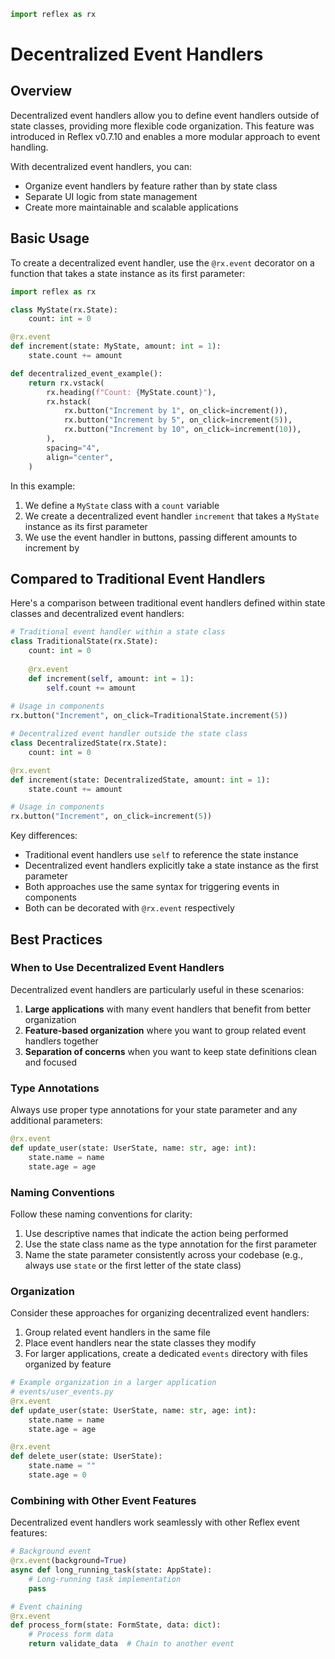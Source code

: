 ```python exec
import reflex as rx
```

# Decentralized Event Handlers

## Overview

Decentralized event handlers allow you to define event handlers outside of state classes, providing more flexible code organization. This feature was introduced in Reflex v0.7.10 and enables a more modular approach to event handling.

With decentralized event handlers, you can:
- Organize event handlers by feature rather than by state class
- Separate UI logic from state management
- Create more maintainable and scalable applications

## Basic Usage

To create a decentralized event handler, use the `@rx.event` decorator on a function that takes a state instance as its first parameter:

```python demo exec
import reflex as rx

class MyState(rx.State):
    count: int = 0

@rx.event
def increment(state: MyState, amount: int = 1):
    state.count += amount

def decentralized_event_example():
    return rx.vstack(
        rx.heading(f"Count: {MyState.count}"),
        rx.hstack(
            rx.button("Increment by 1", on_click=increment()),
            rx.button("Increment by 5", on_click=increment(5)),
            rx.button("Increment by 10", on_click=increment(10)),
        ),
        spacing="4",
        align="center",
    )
```

In this example:
1. We define a `MyState` class with a `count` variable
2. We create a decentralized event handler `increment` that takes a `MyState` instance as its first parameter
3. We use the event handler in buttons, passing different amounts to increment by

## Compared to Traditional Event Handlers

Here's a comparison between traditional event handlers defined within state classes and decentralized event handlers:

```python box
# Traditional event handler within a state class
class TraditionalState(rx.State):
    count: int = 0
    
    @rx.event
    def increment(self, amount: int = 1):
        self.count += amount
    
# Usage in components
rx.button("Increment", on_click=TraditionalState.increment(5))

# Decentralized event handler outside the state class
class DecentralizedState(rx.State):
    count: int = 0

@rx.event
def increment(state: DecentralizedState, amount: int = 1):
    state.count += amount

# Usage in components
rx.button("Increment", on_click=increment(5))
```

Key differences:
- Traditional event handlers use `self` to reference the state instance
- Decentralized event handlers explicitly take a state instance as the first parameter
- Both approaches use the same syntax for triggering events in components
- Both can be decorated with `@rx.event` respectively

## Best Practices

### When to Use Decentralized Event Handlers

Decentralized event handlers are particularly useful in these scenarios:

1. **Large applications** with many event handlers that benefit from better organization
2. **Feature-based organization** where you want to group related event handlers together
3. **Separation of concerns** when you want to keep state definitions clean and focused

### Type Annotations

Always use proper type annotations for your state parameter and any additional parameters:

```python box
@rx.event
def update_user(state: UserState, name: str, age: int):
    state.name = name
    state.age = age
```

### Naming Conventions

Follow these naming conventions for clarity:

1. Use descriptive names that indicate the action being performed
2. Use the state class name as the type annotation for the first parameter
3. Name the state parameter consistently across your codebase (e.g., always use `state` or the first letter of the state class)

### Organization

Consider these approaches for organizing decentralized event handlers:

1. Group related event handlers in the same file
2. Place event handlers near the state classes they modify
3. For larger applications, create a dedicated `events` directory with files organized by feature

```python box
# Example organization in a larger application
# events/user_events.py
@rx.event
def update_user(state: UserState, name: str, age: int):
    state.name = name
    state.age = age

@rx.event
def delete_user(state: UserState):
    state.name = ""
    state.age = 0
```

### Combining with Other Event Features

Decentralized event handlers work seamlessly with other Reflex event features:

```python box
# Background event
@rx.event(background=True)
async def long_running_task(state: AppState):
    # Long-running task implementation
    pass

# Event chaining
@rx.event
def process_form(state: FormState, data: dict):
    # Process form data
    return validate_data  # Chain to another event
```
